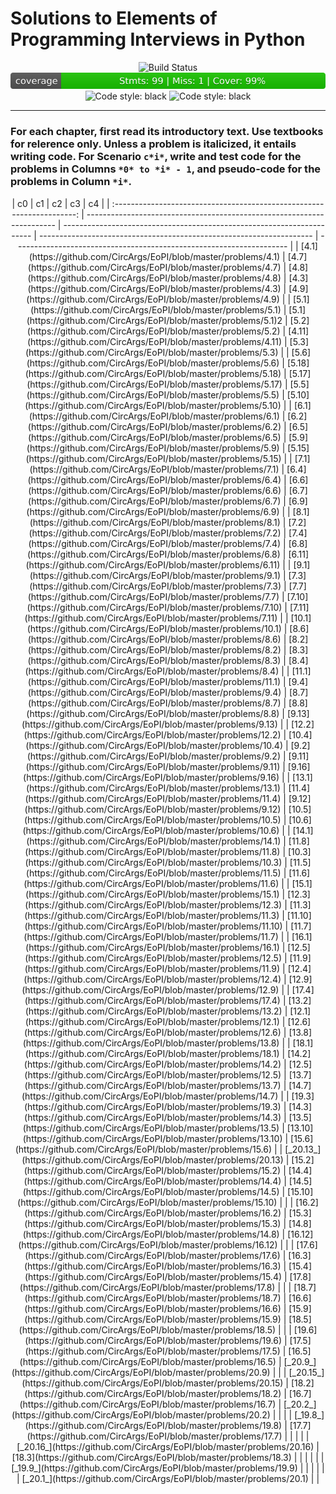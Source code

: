 # Solutions to Elements of Programming Interviews in Python

<div align="center">
<img alt="Build Status" src="https://github.com/CircArgs/EoPI/workflows/test/badge.svg">
<img alt="Coverage Status" src="https://github.com/CircArgs/EoPI/blob/badges/coverage_badge.svg">
<img alt="Code style: black" src="https://img.shields.io/badge/code%20style-black-000000.svg">
<img alt="Code style: black" src="https://img.shields.io/badge/language-Python-blue">
</div>

---

### For each chapter, first read its introductory text. Use textbooks for relerence only. Unless a problem is italicized, it entails writing code. For Scenario `c*i*`, write and test code for the problems in Columns `*0* to *i* - 1`, and pseudo-code for the problems in Column `*i*`.

<div align="center">
|                                   c0                                   | c1                                                                     | c2                                                                     | c3                                                                   | c4                                                                   |
| :--------------------------------------------------------------------: | ---------------------------------------------------------------------- | ---------------------------------------------------------------------- | -------------------------------------------------------------------- | -------------------------------------------------------------------- |
|    [4.1](https://github.com/CircArgs/EoPI/blob/master/problems/4.1)    | [4.7](https://github.com/CircArgs/EoPI/blob/master/problems/4.7)       | [4.8](https://github.com/CircArgs/EoPI/blob/master/problems/4.8)       | [4.3](https://github.com/CircArgs/EoPI/blob/master/problems/4.3)     | [4.9](https://github.com/CircArgs/EoPI/blob/master/problems/4.9)     |
|    [5.1](https://github.com/CircArgs/EoPI/blob/master/problems/5.1)    | [5.1](https://github.com/CircArgs/EoPI/blob/master/problems/5.1)2      | [5.2](https://github.com/CircArgs/EoPI/blob/master/problems/5.2)       | [4.11](https://github.com/CircArgs/EoPI/blob/master/problems/4.11)   | [5.3](https://github.com/CircArgs/EoPI/blob/master/problems/5.3)     |
|    [5.6](https://github.com/CircArgs/EoPI/blob/master/problems/5.6)    | [5.18](https://github.com/CircArgs/EoPI/blob/master/problems/5.18)     | [5.17](https://github.com/CircArgs/EoPI/blob/master/problems/5.17)     | [5.5](https://github.com/CircArgs/EoPI/blob/master/problems/5.5)     | [5.10](https://github.com/CircArgs/EoPI/blob/master/problems/5.10)   |
|    [6.1](https://github.com/CircArgs/EoPI/blob/master/problems/6.1)    | [6.2](https://github.com/CircArgs/EoPI/blob/master/problems/6.2)       | [6.5](https://github.com/CircArgs/EoPI/blob/master/problems/6.5)       | [5.9](https://github.com/CircArgs/EoPI/blob/master/problems/5.9)     | [5.15](https://github.com/CircArgs/EoPI/blob/master/problems/5.15)   |
|    [7.1](https://github.com/CircArgs/EoPI/blob/master/problems/7.1)    | [6.4](https://github.com/CircArgs/EoPI/blob/master/problems/6.4)       | [6.6](https://github.com/CircArgs/EoPI/blob/master/problems/6.6)       | [6.7](https://github.com/CircArgs/EoPI/blob/master/problems/6.7)     | [6.9](https://github.com/CircArgs/EoPI/blob/master/problems/6.9)     |
|    [8.1](https://github.com/CircArgs/EoPI/blob/master/problems/8.1)    | [7.2](https://github.com/CircArgs/EoPI/blob/master/problems/7.2)       | [7.4](https://github.com/CircArgs/EoPI/blob/master/problems/7.4)       | [6.8](https://github.com/CircArgs/EoPI/blob/master/problems/6.8)     | [6.11](https://github.com/CircArgs/EoPI/blob/master/problems/6.11)   |
|    [9.1](https://github.com/CircArgs/EoPI/blob/master/problems/9.1)    | [7.3](https://github.com/CircArgs/EoPI/blob/master/problems/7.3)       | [7.7](https://github.com/CircArgs/EoPI/blob/master/problems/7.7)       | [7.10](https://github.com/CircArgs/EoPI/blob/master/problems/7.10)   | [7.11](https://github.com/CircArgs/EoPI/blob/master/problems/7.11)   |
|   [10.1](https://github.com/CircArgs/EoPI/blob/master/problems/10.1)   | [8.6](https://github.com/CircArgs/EoPI/blob/master/problems/8.6)       | [8.2](https://github.com/CircArgs/EoPI/blob/master/problems/8.2)       | [8.3](https://github.com/CircArgs/EoPI/blob/master/problems/8.3)     | [8.4](https://github.com/CircArgs/EoPI/blob/master/problems/8.4)     |
|   [11.1](https://github.com/CircArgs/EoPI/blob/master/problems/11.1)   | [9.4](https://github.com/CircArgs/EoPI/blob/master/problems/9.4)       | [8.7](https://github.com/CircArgs/EoPI/blob/master/problems/8.7)       | [8.8](https://github.com/CircArgs/EoPI/blob/master/problems/8.8)     | [9.13](https://github.com/CircArgs/EoPI/blob/master/problems/9.13)   |
|   [12.2](https://github.com/CircArgs/EoPI/blob/master/problems/12.2)   | [10.4](https://github.com/CircArgs/EoPI/blob/master/problems/10.4)     | [9.2](https://github.com/CircArgs/EoPI/blob/master/problems/9.2)       | [9.11](https://github.com/CircArgs/EoPI/blob/master/problems/9.11)   | [9.16](https://github.com/CircArgs/EoPI/blob/master/problems/9.16)   |
|   [13.1](https://github.com/CircArgs/EoPI/blob/master/problems/13.1)   | [11.4](https://github.com/CircArgs/EoPI/blob/master/problems/11.4)     | [9.12](https://github.com/CircArgs/EoPI/blob/master/problems/9.12)     | [10.5](https://github.com/CircArgs/EoPI/blob/master/problems/10.5)   | [10.6](https://github.com/CircArgs/EoPI/blob/master/problems/10.6)   |
|   [14.1](https://github.com/CircArgs/EoPI/blob/master/problems/14.1)   | [11.8](https://github.com/CircArgs/EoPI/blob/master/problems/11.8)     | [10.3](https://github.com/CircArgs/EoPI/blob/master/problems/10.3)     | [11.5](https://github.com/CircArgs/EoPI/blob/master/problems/11.5)   | [11.6](https://github.com/CircArgs/EoPI/blob/master/problems/11.6)   |
|   [15.1](https://github.com/CircArgs/EoPI/blob/master/problems/15.1)   | [12.3](https://github.com/CircArgs/EoPI/blob/master/problems/12.3)     | [11.3](https://github.com/CircArgs/EoPI/blob/master/problems/11.3)     | [11.10](https://github.com/CircArgs/EoPI/blob/master/problems/11.10) | [11.7](https://github.com/CircArgs/EoPI/blob/master/problems/11.7)   |
|   [16.1](https://github.com/CircArgs/EoPI/blob/master/problems/16.1)   | [12.5](https://github.com/CircArgs/EoPI/blob/master/problems/12.5)     | [11.9](https://github.com/CircArgs/EoPI/blob/master/problems/11.9)     | [12.4](https://github.com/CircArgs/EoPI/blob/master/problems/12.4)   | [12.9](https://github.com/CircArgs/EoPI/blob/master/problems/12.9)   |
|   [17.4](https://github.com/CircArgs/EoPI/blob/master/problems/17.4)   | [13.2](https://github.com/CircArgs/EoPI/blob/master/problems/13.2)     | [12.1](https://github.com/CircArgs/EoPI/blob/master/problems/12.1)     | [12.6](https://github.com/CircArgs/EoPI/blob/master/problems/12.6)   | [13.8](https://github.com/CircArgs/EoPI/blob/master/problems/13.8)   |
|   [18.1](https://github.com/CircArgs/EoPI/blob/master/problems/18.1)   | [14.2](https://github.com/CircArgs/EoPI/blob/master/problems/14.2)     | [12.5](https://github.com/CircArgs/EoPI/blob/master/problems/12.5)     | [13.7](https://github.com/CircArgs/EoPI/blob/master/problems/13.7)   | [14.7](https://github.com/CircArgs/EoPI/blob/master/problems/14.7)   |
|   [19.3](https://github.com/CircArgs/EoPI/blob/master/problems/19.3)   | [14.3](https://github.com/CircArgs/EoPI/blob/master/problems/14.3)     | [13.5](https://github.com/CircArgs/EoPI/blob/master/problems/13.5)     | [13.10](https://github.com/CircArgs/EoPI/blob/master/problems/13.10) | [15.6](https://github.com/CircArgs/EoPI/blob/master/problems/15.6)   |
| [_20.13_](https://github.com/CircArgs/EoPI/blob/master/problems/20.13) | [15.2](https://github.com/CircArgs/EoPI/blob/master/problems/15.2)     | [14.4](https://github.com/CircArgs/EoPI/blob/master/problems/14.4)     | [14.5](https://github.com/CircArgs/EoPI/blob/master/problems/14.5)   | [15.10](https://github.com/CircArgs/EoPI/blob/master/problems/15.10) |
|                                                                        | [16.2](https://github.com/CircArgs/EoPI/blob/master/problems/16.2)     | [15.3](https://github.com/CircArgs/EoPI/blob/master/problems/15.3)     | [14.8](https://github.com/CircArgs/EoPI/blob/master/problems/14.8)   | [16.12](https://github.com/CircArgs/EoPI/blob/master/problems/16.12) |
|                                                                        | [17.6](https://github.com/CircArgs/EoPI/blob/master/problems/17.6)     | [16.3](https://github.com/CircArgs/EoPI/blob/master/problems/16.3)     | [15.4](https://github.com/CircArgs/EoPI/blob/master/problems/15.4)   | [17.8](https://github.com/CircArgs/EoPI/blob/master/problems/17.8)   |
|                                                                        | [18.7](https://github.com/CircArgs/EoPI/blob/master/problems/18.7)     | [16.6](https://github.com/CircArgs/EoPI/blob/master/problems/16.6)     | [15.9](https://github.com/CircArgs/EoPI/blob/master/problems/15.9)   | [18.5](https://github.com/CircArgs/EoPI/blob/master/problems/18.5)   |
|                                                                        | [19.6](https://github.com/CircArgs/EoPI/blob/master/problems/19.6)     | [17.5](https://github.com/CircArgs/EoPI/blob/master/problems/17.5)     | [16.5](https://github.com/CircArgs/EoPI/blob/master/problems/16.5)   | [_20.9_](https://github.com/CircArgs/EoPI/blob/master/problems/20.9) |
|                                                                        | [_20.15_](https://github.com/CircArgs/EoPI/blob/master/problems/20.15) | [18.2](https://github.com/CircArgs/EoPI/blob/master/problems/18.2)     | [16.7](https://github.com/CircArgs/EoPI/blob/master/problems/16.7)   | [_20.2_](https://github.com/CircArgs/EoPI/blob/master/problems/20.2) |
|                                                                        |                                                                        | [_19.8_](https://github.com/CircArgs/EoPI/blob/master/problems/19.8)   | [17.7](https://github.com/CircArgs/EoPI/blob/master/problems/17.7)   |                                                                      |
|                                                                        |                                                                        | [_20.16_](https://github.com/CircArgs/EoPI/blob/master/problems/20.16) | [18.3](https://github.com/CircArgs/EoPI/blob/master/problems/18.3)   |                                                                      |
|                                                                        |                                                                        |                                                                        | [_19.9_](https://github.com/CircArgs/EoPI/blob/master/problems/19.9) |                                                                      |
|                                                                        |                                                                        |                                                                        | [_20.1_](https://github.com/CircArgs/EoPI/blob/master/problems/20.1) |                                                                      |
</div>
